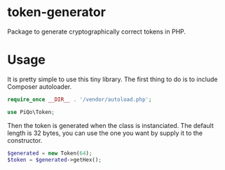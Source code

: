 # token-generator
Package to generate cryptographically correct tokens in PHP.

# Usage
It is pretty simple to use this tiny library. The first thing to do is to include Composer autoloader.

```php
require_once __DIR__ . '/vendor/autoload.php';

use PiQo\Token;
```

Then the token is generated when the class is instanciated. The default length is 32 bytes, you can use the one you want by supply it to the constructor.

```php
$generated = new Token(64);
$token = $generated->getHex();
```
